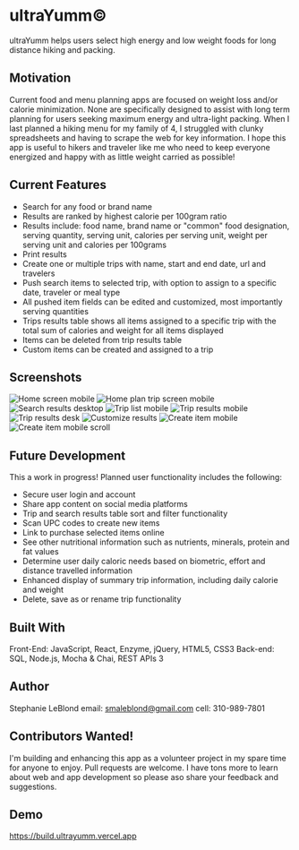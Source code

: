 # ultraYumm©
ultraYumm helps users select high energy and low weight foods for long distance hiking and packing.

## Motivation
Current food and menu planning apps are focused on weight loss and/or calorie minimization. None are specifically designed to assist with long term planning for users seeking maximum energy and ultra-light packing. When I last planned a hiking menu for my family of 4, I struggled with clunky spreadsheets and having to scrape the web for key information. I hope this app is useful to hikers and traveler like me who need to keep everyone energized and happy with as little weight carried as possible!

## Current Features
- Search for any food or brand name
- Results are ranked by highest calorie per 100gram ratio
- Results include: food name, brand name or "common" food designation, serving quantity, serving unit, calories per serving unit, weight per serving unit and calories per 100grams
- Print results
- Create one or multiple trips with name, start and end date, url and travelers
- Push search items to selected trip, with option to assign to a specific date, traveler or meal type
- All pushed item fields can be edited and customized, most importantly serving quantities
- Trips results table shows all items assigned to a specific trip with the total sum of calories and weight for all items displayed 
- Items can be deleted from trip results table
- Custom items can be created and assigned to a trip

## Screenshots
![Home screen mobile](src/Images/HomeScreen.PNG)
![Home plan trip screen mobile](src/Images/HomePlanTripScreen.PNG)
![Search results desktop](src/Images/SearchResultsOatmeal.PNG)
![Trip list mobile](src/Images/TripList.PNG)
![Trip results mobile](src/Images/TripResultsMobile.PNG)
![Trip results desk](src/Images/TripResultsDesk.PNG)
![Customize results](src/Images/CustomizeResultsDesk.PNG)
![Create item mobile](src/Images/CreateItemMobile.PNG)
![Create item mobile scroll](src/Images/CreateItemMobileScroll.PNG)


## Future Development
This a work in progress! Planned user functionality includes the following:
- Secure user login and account 
- Share app content on social media platforms
- Trip and search results table sort and filter functionality
- Scan UPC codes to create new items
- Link to purchase selected items online
- See other nutritional information such as nutrients, minerals, protein and fat values
- Determine user daily caloric needs based on biometric, effort and distance travelled information
- Enhanced display of summary trip information, including daily calorie and weight
- Delete, save as or rename trip functionality

## Built With
Front-End: JavaScript, React, Enzyme, jQuery, HTML5, CSS3
Back-end: SQL, Node.js, Mocha & Chai, REST APIs 3

## Author
Stephanie LeBlond email: smaleblond@gmail.com cell: 310-989-7801

## Contributors Wanted!
I'm building and enhancing this app as a volunteer project in my spare time for anyone to enjoy.
Pull requests are welcome. I have tons more to learn about web and app development so please aso share your feedback and suggestions.

## Demo
https://build.ultrayumm.vercel.app